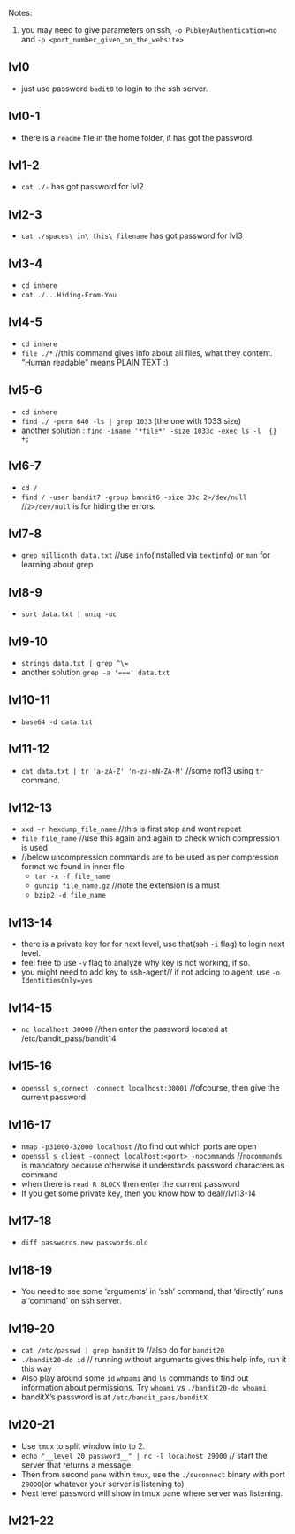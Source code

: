 Notes: 
1. you may need to give parameters on ssh, `-o PubkeyAuthentication=no` and `-p <port_number_given_on_the_website>`

## lvl0
 - just use password `badit0` to login to the ssh server.
## lvl0-1
 - there is a `readme` file in the home folder, it has got the password.
## lvl1-2
 - `cat ./-` has got password for lvl2
## lvl2-3
 - `cat ./spaces\ in\ this\ filename` has got password for lvl3
## lvl3-4
 - `cd inhere`
 - `cat ./...Hiding-From-You`
## lvl4-5
 - `cd inhere`
 - `file ./*`   //this command gives info about all files, what they content. “Human readable” means PLAIN TEXT :)
## lvl5-6
 - `cd inhere`
 - `find ./ -perm 640 -ls | grep 1033` (the one with 1033 size)
 - another solution : `find -iname '*file*' -size 1033c -exec ls -l  {} +;`
## lvl6-7 
 - `cd /`
 - `find / -user bandit7 -group bandit6 -size 33c 2>/dev/null` //`2>/dev/null` is for hiding the errors.
## lvl7-8
 - `grep millionth data.txt` //use `info`(installed via `textinfo`) or `man` for learning about grep
## lvl8-9
 - `sort data.txt | uniq -uc`
## lvl9-10
 - `strings data.txt | grep ^\=`
 - another solution `grep -a '===' data.txt`
## lvl10-11
 - `base64 -d data.txt`
## lvl11-12
 - `cat data.txt | tr 'a-zA-Z' 'n-za-mN-ZA-M'` //some rot13 using `tr` command.
## lvl12-13
 - `xxd -r hexdump_file_name` //this is first step and wont repeat
 - `file file_name` //use this again and again to check which compression is used
 - //below uncompression commands are to be used as per compression format we found in inner file
	- `tar -x -f file_name`
	- `gunzip file_name.gz` //note the extension is a must
	- `bzip2 -d file_name`
## lvl13-14
 - there is a private key for for next level, use that(ssh `-i` flag) to login next level.
 - feel free to use `-v` flag to analyze why key is not working, if so.
 - you might need to add key to ssh-agent// if not adding to agent, use `-o IdentitiesOnly=yes`
## lvl14-15
 - `nc localhost 30000`  //then enter the password located at /etc/bandit_pass/bandit14
## lvl15-16
 - `openssl s_connect -connect localhost:30001` //ofcourse, then give the current password
## lvl16-17
 - `nmap -p31000-32000 localhost` //to find out which ports are open
 - `openssl s_client -connect localhost:<port> -nocommands` //`nocommands` is mandatory because otherwise it understands password characters as command
 - when there is `read R BLOCK` then enter the current password
 - If you get some private key, then you know how to deal//lvl13-14
## lvl17-18
 - `diff passwords.new passwords.old`
## lvl18-19
 - You need to see some ‘arguments’ in ‘ssh’ command, that ‘directly’ runs a ‘command’ on ssh server.
## lvl19-20
 - `cat /etc/passwd | grep bandit19` //also do for `bandit20`
 - `./bandit20-do id` // running without arguments gives this help info, run it this way
 - Also play around some `id` `whoami` and `ls` commands to find out information about permissions. Try `whoami` vs `./bandit20-do whoami`
 - banditX’s password is at `/etc/bandit_pass/banditX`
## lvl20-21
 - Use `tmux` to split window into to 2.
 - `echo "__level 20 password__" | nc -l localhost 29000` // start the server that returns a message
 - Then from second `pane` within `tmux`, use the `./suconnect` binary with port `29000`(or whatever your server is listening to)
 - Next level password will show in tmux pane where server was listening.
## lvl21-22


